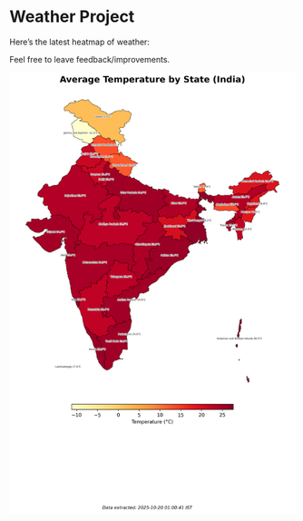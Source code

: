 # Weather Project

Here’s the latest heatmap of weather:

Feel free to leave feedback/improvements.

![India Heatmap](docs/assets/india_heatmap.png?v=F53C63)
